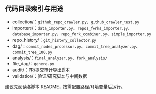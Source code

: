 ## 代码目录索引与用途

- collection/：`github_repo_crawler.py`、`github_crawler_test.py`
- importers/：`data_importer.py`、`repos_forks_importer.py`、`database_importer.py`、`repo_fork_combiner.py`、`simple_importer.py`
- repo_history/：`git_history_collector.py`
- dag/：`commit_nodes_processor.py`、`commit_tree_analyzer.py`、`commit_tree_100.py`
- analysis/：`final_analyzer.py`、`fork_analysis/`
- file_dag/：`genere.py`
- audit/：PR/提交审计导出脚本
- validation/：验证/研究脚本与中间数据

建议先阅读各脚本 README，按需配置路径/环境变量后运行。
